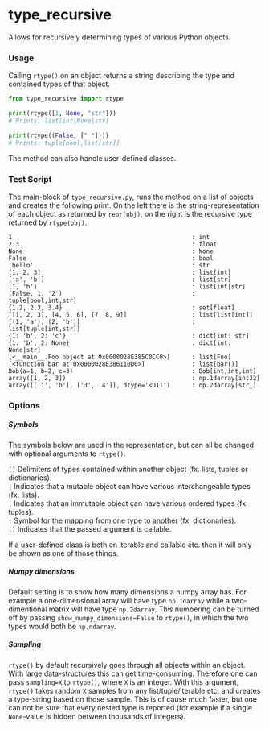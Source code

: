 # type_recursive
Allows for recursively determining types of various Python objects.


### Usage
Calling `rtype()` on an object returns a string describing the type and contained types of that object.
```python
from type_recursive import rtype

print(rtype([1, None, "str"]))
# Prints: list[int|None|str]

print(rtype((False, [" "])))
# Prints: tuple[bool,list[str]]
```

The method can also handle user-defined classes.


### Test Script

The main-block of `type_recursive.py`, runs the method on a list of objects and creates the following print.
On the left there is the string-representation of each object as returned by `repr(obj)`, on the right is the 
recursive type returned by `rtype(obj)`.

```
1                                                  : int
2.3                                                : float
None                                               : None
False                                              : bool
'hello'                                            : str
[1, 2, 3]                                          : list[int]
['a', 'b']                                         : list[str]
[1, 'h']                                           : list[int|str]
(False, 1, '2')                                    : tuple[bool,int,str]
{1.2, 2.3, 3.4}                                    : set[float]
[[1, 2, 3], [4, 5, 6], [7, 8, 9]]                  : list[list[int]]
[(1, 'a'), (2, 'b')]                               : list[tuple[int,str]]
{1: 'b', 2: 'c'}                                   : dict[int: str]
{1: 'b', 2: None}                                  : dict[int: None|str]
[<__main__.Foo object at 0x0000028E385C0CC0>]      : list[Foo]
[<function bar at 0x0000028E386110D0>]             : list[bar()]
Bob(a=1, b=2, c=3)                                 : Bob[int,int,int]
array([1, 2, 3])                                   : np.1darray[int32]
array([['1', 'b'], ['3', '4']], dtype='<U11')      : np.2darray[str_]
```


### Options

##### Symbols

The symbols below are used in the representation, but can all be changed with optional arguments to 
`rtype()`.  

`[]` Delimiters of types contained within another object (fx. lists, tuples or dictionaries).  
`|` Indicates that a mutable object can have various interchangeable types (fx. lists).  
`,` Indicates that an immutable object can have various ordered types (fx. tuples).   
`:` Symbol for the mapping from one type to another (fx. dictionaries).  
`()` Indicates that the passed argument is callable.  

If a user-defined class is both en iterable and callable etc. then it will only be shown as one of those things.

##### Numpy dimensions

Default setting is to show how many dimensions a numpy array has. For example a one-dimensional array will have type 
`np.1darray` while a two-dimentional matrix will have type `np.2darray`. This numbering can be turned off by 
passing `show_numpy_dimensions=False` to `rtype()`, in which the two types would both be `np.ndarray`.

##### Sampling

`rtype()` by default recursively goes through all objects within an object. 
With large data-structures this can get time-consuming. Therefore one can pass `sampling=X` to `rtype()`,
where `X` is an integer. With this argument, `rtype()` takes random `X` samples from any 
list/tuple/iterable etc. and creates a type-string based on those sample. 
This is of cause much faster, but one can not be sure that every nested type is reported (for example if
a single `None`-value is hidden between thousands of integers).